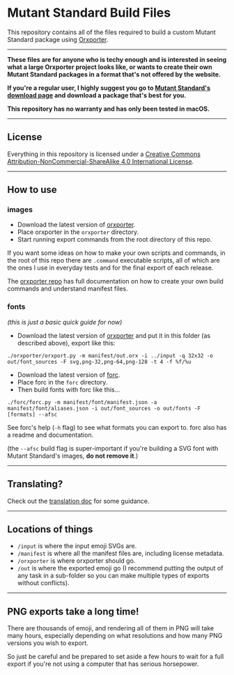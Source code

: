 # Mutant Standard Build Files

This repository contains all of the files required to build a custom Mutant Standard package using [Orxporter](https://github.com/mutantstandard/orxporter).

-----

**These files are for anyone who is techy enough and is interested in seeing what a large Orxporter project looks like, or wants to create their own Mutant Standard packages in a format that's not offered by the website.**

**If you're a regular user, I highly suggest you go to [Mutant Standard's download page](https://mutant.tech/download) and download a package that's best for you.**

**This repository has no warranty and has only been tested in macOS.**

-----

## License

Everything in this repository is licensed under a [Creative Commons Attribution-NonCommercial-ShareAlike 4.0 International License](https://creativecommons.org/licenses/by-nc-sa/4.0/).


-----

## How to use

### images

- Download the latest version of [orxporter](https://github.com/mutantstandard/orxporter/).
- Place orxporter in the `orxporter` directory.
- Start running export commands from the root directory of this repo.

If you want some ideas on how to make your own scripts and commands, in the root of this repo there are `.command` executable scripts, all of which are the ones I use in everyday tests and for the final export of each release.

The [orxporter repo](https://github.com/mutantstandard/orxporter/) has full documentation on how to create your own build commands and understand manifest files.

### fonts

*(this is just a basic quick guide for now)*

- Download the latest version of [orxporter](https://github.com/dzuk-mutant/orxporter/) and put it in this folder (as described above), export like this:

```
./orxporter/orxport.py -m manifest/out.orx -i ../input -q 32x32 -o out/font_sources -F svg,png-32,png-64,png-128 -t 4 -f %f/%u
```

- Download the latest version of [forc](https://github.com/mutantstandard/forc/).
- Place forc in the `forc` directory.
- Then build fonts with forc like this...


```
./forc/forc.py -m manifest/font/manifest.json -a manifest/font/aliases.json -i out/font_sources -o out/fonts -F [formats] --afsc
```

See forc's help (`-h` flag) to see what formats you can export to. forc also has a readme and documentation.

(the `--afsc` build flag is super-important if you're building a SVG font with Mutant Standard's images, **do not remove it**.)



------

## Translating?

Check out the [translation doc](translating.md) for some guidance.

------

## Locations of things

- `/input` is where the input emoji SVGs are.
- `/manifest` is where all the manifest files are, including license metadata.
- `/orxporter` is where orxporter should go.
- `/out` is where the exported emoji go (I recommend putting the output of any task in a sub-folder so you can make multiple types of exports without conflicts).

------

## PNG exports take a long time!

There are thousands of emoji, and rendering all of them in PNG will take many hours, especially depending on what resolutions and how many PNG versions you wish to export.

So just be careful and be prepared to set aside a few hours to wait for a full export if you're not using a computer that has serious horsepower.
